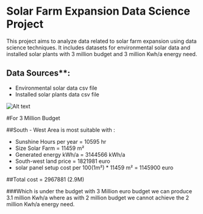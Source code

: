 # Solar Farm Expansion Data Science Project

This project aims to analyze data related to solar farm expansion using data science techniques. It includes datasets for environmental solar data and installed solar plants with 3 million budget and 3 million Kwh/a energy need.

## Data Sources**:
  - Environmental solar data csv file
  - Installed solar plants data csv file

![Alt text](clustering_by_region.png)

#For 3 Million Budget

##South - West Area is most suitable with :
  - Sunshine Hours per year = 10595 hr
  - Size Solar Farm = 11459 m²
  - Generated energy kWh/a = 3144566 kWh/a
  - South-west land price = 1821981 euro
  - solar panel setup cost per 100(1m²) * 11459 m² = 1145900 euro

##Total cost = 2967881 (2.9M)

###Which is under the budget with 3 Million euro budget we can produce 3.1 million Kwh/a where as with 2 million budget we cannot achieve the 2 million Kwh/a energy need.
